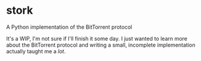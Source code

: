 # stork

A Python implementation of the BitTorrent protocol

It's a WIP, I'm not sure if I'll finish it some day.
I just wanted to learn more about the BitTorrent protocol and writing a small, incomplete implementation actually taught me a *lot*.
